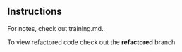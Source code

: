 ## Instructions
For notes, check out training.md.  

To view refactored code check out the **refactored** branch
